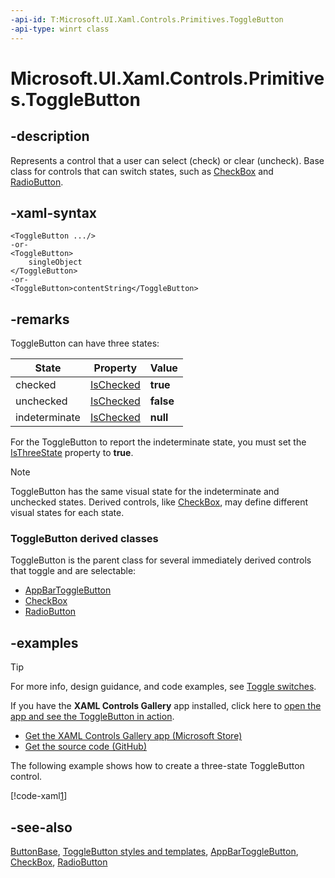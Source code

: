 ```yaml
---
-api-id: T:Microsoft.UI.Xaml.Controls.Primitives.ToggleButton
-api-type: winrt class
---
```


<!-- Class syntax.
public class ToggleButton : Windows.UI.Xaml.Controls.Primitives.ButtonBase, Windows.UI.Xaml.Controls.Primitives.IToggleButton, Windows.UI.Xaml.Controls.Primitives.IToggleButtonOverrides
-->

# Microsoft.UI.Xaml.Controls.Primitives.ToggleButton

## -description
Represents a control that a user can select (check) or clear (uncheck). Base class for controls that can switch states, such as [CheckBox](../microsoft.ui.xaml.controls/checkbox.md) and [RadioButton](../microsoft.ui.xaml.controls/radiobutton.md).

## -xaml-syntax
```xaml
<ToggleButton .../>
-or-
<ToggleButton>
    singleObject
</ToggleButton>
-or-
<ToggleButton>contentString</ToggleButton>
```

## -remarks

ToggleButton can have three states:

| State | Property | Value |
|-------|----------|-------|
| checked | [IsChecked](togglebutton_ischecked.md) | **true** |
| unchecked | [IsChecked](togglebutton_ischecked.md) | **false** |
| indeterminate | [IsChecked](togglebutton_ischecked.md) | **null** |

 For the ToggleButton to report the indeterminate state, you must set the [IsThreeState](togglebutton_isthreestate.md) property to **true**.

> [!NOTE]
> ToggleButton has the same visual state for the indeterminate and unchecked states. Derived controls, like [CheckBox](../microsoft.ui.xaml.controls/checkbox.md), may define different visual states for each state.

### **ToggleButton** derived classes

ToggleButton is the parent class for several immediately derived controls that toggle and are selectable:

+ [AppBarToggleButton](../microsoft.ui.xaml.controls/appbartogglebutton.md)
+ [CheckBox](../microsoft.ui.xaml.controls/checkbox.md)
+ [RadioButton](../microsoft.ui.xaml.controls/radiobutton.md)

## -examples

> [!TIP]
> For more info, design guidance, and code examples, see [Toggle switches](/windows/apps/design/controls/toggles).
>
> If you have the **XAML Controls Gallery** app installed, click here to [open the app and see the ToggleButton in action](xamlcontrolsgallery:/item/ToggleButton).
> + [Get the XAML Controls Gallery app (Microsoft Store)](https://www.microsoft.com/store/productId/9MSVH128X2ZT)
> + [Get the source code (GitHub)](https://github.com/Microsoft/Xaml-Controls-Gallery)

The following example shows how to create a three-state ToggleButton control.

[!code-xaml[1](../microsoft.ui.xaml.data/code/System.Windows.Controls.ToggleButtonThreeState/csharp/Page.xaml#Snippet1)]

## -see-also

[ButtonBase](buttonbase.md), [ToggleButton styles and templates](/windows/apps/design/style/xaml-styles), [AppBarToggleButton](../microsoft.ui.xaml.automation.peers/appbartogglebuttonautomationpeer.md), [CheckBox](../microsoft.ui.xaml.controls/checkbox.md), [RadioButton](../microsoft.ui.xaml.controls/radiobutton.md)
